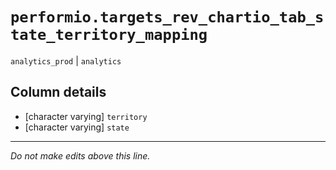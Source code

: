 # `performio.targets_rev_chartio_tab_state_territory_mapping`
`analytics_prod` | `analytics`

## Column details
* [character varying] `territory`
* [character varying] `state`

-------------------------------------------------------------------------------
*Do not make edits above this line.*
